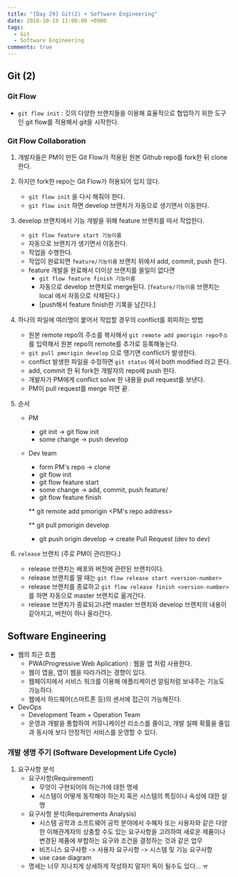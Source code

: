 ```yaml
---
title: "[Day 29] Git(2) + Software Engineering"
date: 2018-10-19 11:00:00 +0900
tags:
  - Git
  - Software Engineering
comments: true
---
```


## Git (2)

### Git Flow

- `git flow init` : 깃의 다양한 브랜치들을 이용해 효율적으로 협업하기 위한 도구인 git flow를 적용해서 git을 시작한다.

### Git Flow Collaboration

1. 개발자들은 PM이 만든 Git Flow가 적용된 원본 Github repo를 fork한 뒤 clone 한다.

2. 하지만 fork한 repo는 Git Flow가 허용되어 있지 않다.

   - `git flow init` 을 다시 해줘야 한다.
   - `git flow init` 하면 develop 브랜치가 자동으로 생기면서 이동한다.

3. develop 브랜치에서 기능 개발을 위해 feature 브랜치를 따서 작업한다.

   - `git flow feature start 기능이름`
   - 자동으로 브랜치가 생기면서 이동한다.
   - 작업을 수행한다.
   - 작업이 완료되면 `feature/기능이름` 브랜치 위에서 add, commit, push 한다.
   - feature 개발을 완료해서 더이상 브랜치를 쓸일이 없다면
     - `git flow feature finish 기능이름`
     - 자동으로 develop 브랜치로 merge된다. (`feature/기능이름` 브랜치는 local 에서 자동으로 삭제된다.)
     - [push해서 feature finish한 기록을 남긴다.]

4. 하나의 파일에 여러명이 붙어서 작업할 경우의 conflict를 회피하는 방법

   - 원본 remote repo의 주소를 복사해서 `git remote add pmorigin repo주소` 를 입력해서 원본 repo의 remote를 추가로 등록해놓는다.
   - `git pull pmorigin develop` 으로 땡기면 conflict가 발생한다.
   - conflict 발생한 파일을 수정하면 `git status` 에서 both modified 라고 뜬다.
   - add, commit 한 뒤 fork한 개발자의 repo에 push 한다.
   - 개발자가 PM에게 conflict solve 한 내용을 pull request를 보낸다.
   - PM이 pull request를 merge 하면 끝.

5. 순서

   - PM

     - git init -> git flow init
     - some change -> push develop

   - Dev team

     - form PM's repo -> clone
     - git flow init
     - git flow feature start <feat-name>
     - some change -> add, commit, push feature/<feat-name>
     - git flow feature finish <feat-name>

     ** git remote add pmorigin <PM's repo address>

     ** git pull pmorigin develop

     - git push origin develop -> create Pull Request (dev to dev)

6. `release` 브랜치 (주로 PM이 관리한다.)

   - release 브랜치는 배포와 버전에 관련된 브랜치이다.
   - release 브랜치를 딸 때는 `git flow release start <version-number>`
   - release 브랜치를 종료하고 `git flow release finish <version-number>` 를 하면 자동으로 master 브랜치로 옮겨간다.
   - release 브랜치가 종료되고나면 master 브랜치와 develop 브랜치의 내용이 같아지고, 버전이 하나 올라간다.

## Software Engineering

- 웹의 최근 흐름
  - PWA(Progressive Web Aplication) : 웹을 앱 처럼 사용한다.
  - 웹이 앱을, 앱이 웹을 따라가려는 경향이 있다.
  - 웹페이지에서 서비스 워크를 이용해 애플리케이션 알림처럼 보내주는 기능도 가능하다.
  - 웹에서 하드웨어(스마트폰 등)의 센서에 접근이 가능해진다.
- DevOps
  - Development Team + Operation Team
  - 운영과 개발을 통합하여 커뮤니케이션 리소스를 줄이고, 개발 실패 확률을 줄임과 동시에 보다 안정적인 서비스를 운영할 수 있다.

### 개발 생명 주기 (Software Development Life Cycle)

1. 요구사항 분석
   - 요구사항(Requirement)
     - 무엇이 구현되어야 하는가에 대한 명세
     - 시스템이 어떻게 동작해야 하는지 혹은 시스템의 특징이나 속성에 대한 설명
   - 요구사항 분석(Requirements Analysis)
     - 시스템 공학과 소프트웨어 공학 분야에서 수혜자 또는 사용자와 같은 다양한 이해관계자의 상충할 수도 있는 요구사항을 고려하여 새로운 제품이나 변경된 제품에 부합하는 요구와 조건을 결정하는 것과 같은 업무
     - 비즈니스 요구사항 -> 사용자 요구사항 -> 시스템 및 기능 요구사항
     - use case diagram
   - 명세는 너무 지나치게 상세하게 작성하지 말자!! 독이 될수도 있다... ㅠ